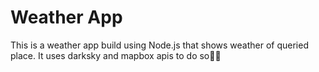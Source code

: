 # Weather App
This is a weather app build using Node.js that shows weather of queried place. It uses darksky and mapbox apis to do so🙂🙂
